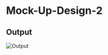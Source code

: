 # Mock-Up-Design-2
## Output
![Output](https://user-images.githubusercontent.com/90635024/220975494-2d906a4d-4463-4a5a-8d8b-34070c85304b.png)
